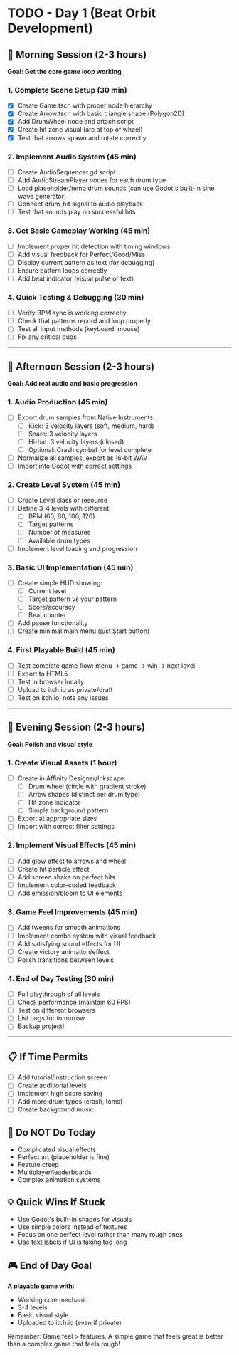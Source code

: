 # TODO - Day 1 (Beat Orbit Development)

## 🎯 Morning Session (2-3 hours)
**Goal: Get the core game loop working**

### 1. Complete Scene Setup (30 min)
- [X] Create Game.tscn with proper node hierarchy
- [X] Create Arrow.tscn with basic triangle shape (Polygon2D)
- [X] Add DrumWheel node and attach script
- [X] Create hit zone visual (arc at top of wheel)
- [X] Test that arrows spawn and rotate correctly

### 2. Implement Audio System (45 min)
- [ ] Create AudioSequencer.gd script
- [ ] Add AudioStreamPlayer nodes for each drum type
- [ ] Load placeholder/temp drum sounds (can use Godot's built-in sine wave generator)
- [ ] Connect drum_hit signal to audio playback
- [ ] Test that sounds play on successful hits

### 3. Get Basic Gameplay Working (45 min)
- [ ] Implement proper hit detection with timing windows
- [ ] Add visual feedback for Perfect/Good/Miss
- [ ] Display current pattern as text (for debugging)
- [ ] Ensure pattern loops correctly
- [ ] Add beat indicator (visual pulse or text)

### 4. Quick Testing & Debugging (30 min)
- [ ] Verify BPM sync is working correctly
- [ ] Check that patterns record and loop properly
- [ ] Test all input methods (keyboard, mouse)
- [ ] Fix any critical bugs

---

## 🎵 Afternoon Session (2-3 hours)
**Goal: Add real audio and basic progression**

### 1. Audio Production (45 min)
- [ ] Export drum samples from Native Instruments:
  - [ ] Kick: 3 velocity layers (soft, medium, hard)
  - [ ] Snare: 3 velocity layers
  - [ ] Hi-hat: 3 velocity layers (closed)
  - [ ] Optional: Crash cymbal for level complete
- [ ] Normalize all samples, export as 16-bit WAV
- [ ] Import into Godot with correct settings

### 2. Create Level System (45 min)
- [ ] Create Level class or resource
- [ ] Define 3-4 levels with different:
  - [ ] BPM (60, 80, 100, 120)
  - [ ] Target patterns
  - [ ] Number of measures
  - [ ] Available drum types
- [ ] Implement level loading and progression

### 3. Basic UI Implementation (45 min)
- [ ] Create simple HUD showing:
  - [ ] Current level
  - [ ] Target pattern vs your pattern
  - [ ] Score/accuracy
  - [ ] Beat counter
- [ ] Add pause functionality
- [ ] Create minimal main menu (just Start button)

### 4. First Playable Build (45 min)
- [ ] Test complete game flow: menu → game → win → next level
- [ ] Export to HTML5
- [ ] Test in browser locally
- [ ] Upload to itch.io as private/draft
- [ ] Test on itch.io, note any issues

---

## 🌆 Evening Session (2-3 hours) 
**Goal: Polish and visual style**

### 1. Create Visual Assets (1 hour)
- [ ] Create in Affinity Designer/Inkscape:
  - [ ] Drum wheel (circle with gradient stroke)
  - [ ] Arrow shapes (distinct per drum type)
  - [ ] Hit zone indicator
  - [ ] Simple background pattern
- [ ] Export at appropriate sizes
- [ ] Import with correct filter settings

### 2. Implement Visual Effects (45 min)
- [ ] Add glow effect to arrows and wheel
- [ ] Create hit particle effect
- [ ] Add screen shake on perfect hits
- [ ] Implement color-coded feedback
- [ ] Add emission/bloom to UI elements

### 3. Game Feel Improvements (45 min)
- [ ] Add tweens for smooth animations
- [ ] Implement combo system with visual feedback
- [ ] Add satisfying sound effects for UI
- [ ] Create victory animation/effect
- [ ] Polish transitions between levels

### 4. End of Day Testing (30 min)
- [ ] Full playthrough of all levels
- [ ] Check performance (maintain 60 FPS)
- [ ] Test on different browsers
- [ ] List bugs for tomorrow
- [ ] Backup project!

---

## 📋 If Time Permits
- [ ] Add tutorial/instruction screen
- [ ] Create additional levels
- [ ] Implement high score saving
- [ ] Add more drum types (crash, toms)
- [ ] Create background music

## 🚫 Do NOT Do Today
- Complicated visual effects
- Perfect art (placeholder is fine)
- Feature creep
- Multiplayer/leaderboards
- Complex animation systems

## 💡 Quick Wins If Stuck
- Use Godot's built-in shapes for visuals
- Use simple colors instead of textures
- Focus on one perfect level rather than many rough ones
- Use text labels if UI is taking too long

## 🎮 End of Day Goal
**A playable game with:**
- Working core mechanic
- 3-4 levels
- Basic visual style
- Uploaded to itch.io (even if private)

Remember: Game feel > features. A simple game that feels great is better than a complex game that feels rough!